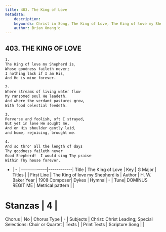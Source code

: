 ```yaml
---
title: 403. The King of Love
metadata:
    description: 
    keywords: Christ in Song, The King of Love, The King of love my Shepherd is, 
    author: Brian Onang'o
---
```



## 403. THE KING OF LOVE

```txt
1.
The King of love my Shepherd is,
Whose goodness faileth never;
I nothing lack if I am His,
And He is mine forever.

2.
Where streams of living water flow
My ransomed soul He leadeth,
And where the verdant pastures grow,
With food celestial feedeth.

3.
Perverse and foolish, oft I strayed,
But yet in love He sought me,
And on His shoulder gently laid,
and home, rejoicing, brought me.

4.
And so thro' all the length of days
Thy goodness faileth never
Good Shepherd!  I would sing Thy praise
Within Thy house forever.
```

- |   -  |
-------------|------------|
Title | The King of Love |
Key | G Major |
Titles |  |
First Line | The King of love my Shepherd is |
Author | H. W. Baker
Year | 1908
Composer| Dykes |
Hymnal|  - |
Tune| DOMINUS REGIT ME |
Metrical pattern | |
# Stanzas | 4 |
Chorus | No |
Chorus Type | - |
Subjects | Christ: Christ Leading; Special Selections: Choir or Quartet |
Texts |  |
Print Texts | 
Scripture Song |  |
  

